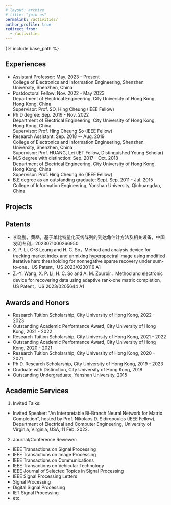 ```yaml
---
# layout: archive
# title: "join us"
permalink: /activities/
author_profile: true
redirect_from:
  - /activities
---
```


{% include base_path %}

Experiences
----------
* Assistant Professor: May. 2023 - Present   
  College of Electronics and Information Engineering, Shenzhen University, Shenzhen, China
* Postdoctoral Fellow: Nov. 2022 - May 2023  
  Department of Electrical Engineering, City University of Hong Kong, Hong Kong, China  
  Supervisor:  Prof. SO, Hing Cheung (IEEE Fellow)
* Ph.D degree: Sep. 2019 - Nov. 2022    
  Department of Electrical Engineering, City University of Hong Kong, Hong Kong, China  
  Supervisor: Prof. Hing Cheung So (IEEE Fellow)  
* Research Assistant: Sep. 2018 -- Aug. 2019  
  College of Electronics and Information Engineering, Shenzhen University, Shenzhen, China  
  Supervisor: Prof. HUANG, Lei (IET Fellow, Distinguished Young Scholar)
* M.S degree with distinction: Sep. 2017 - Oct. 2018   
  Department of Electrical Engineering, City University of Hong Kong, Hong Kong, China    
  Supervisor: Prof. Hing Cheung So (IEEE Fellow)  
* B.E degree as an outstanding graduate: Sept. Sep. 2011 - Jul. 2015    
  College of Information Engineering, Yanshan University, Qinhuangdao, China

Projects
----------


Patents
----------
* 李晓鹏，黄磊，基于单比特量化天线阵列的到达角估计方法及相关设备，中国发明专利，2023071000266950
* X. P. Li, C-S Leung and H. C. So，Method and analysis device for tracking market index and unmixing hyperspectral image using modified iterative hard thresholding for nonnegative sparse recovery under sum-to-one，US Patent，US 2023/0230116 A1
* Z.-Y. Wang, X. P. Li, H. C. So and A. M. Zourbir，Method and electronic device for recovering data using adaptive rank-one matrix completion，US Patent，US 2023/0205644 A1



Awards and Honors
----------
* Research Tuition Scholarship, City University of Hong Kong, 2022 - 2023
* Outstanding Academic Performance Award, City University of Hong Kong, 2021 - 2022
* Research Tuition Scholarship, City University of Hong Kong, 2021 - 2022
* Outstanding Academic Performance Award, City University of Hong Kong, 2020 - 2021
* Research Tuition Scholarship, City University of Hong Kong, 2020 - 2021
* Ph.D. Research Scholarship, City University of Hong Kong, 2019 - 2023
* Graduate with Distinction, City University of Hong Kong, 2018
* Outstanding Undergraduate, Yanshan University, 2015



Academic Services
----------
1) Invited Talks:
* Invited Speaker: "An Interpretable Bi-Branch Neural Network for Matrix Completion", hosted by Prof. Nikolaos D. Sidiropoulos (IEEE Fellow),  Department of Electrical and Computer Engineering, University of Virginia, Virginia, USA, 11 Feb. 2022.

2) Journal/Conference Reviewer:  
* IEEE Transactions on Signal Processing
* IEEE Transactions on Image Processing
* IEEE Transactions on Communications
* IEEE Transactions on Vehicular Technology
* IEEE Journal of Selected Topics in Signal Processing
* IEEE Signal Processing Letters
* Signal Processing
* Digital Signal Processing
* IET Signal Processing
* etc.
  


